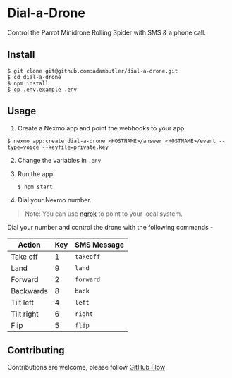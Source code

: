 # Dial-a-Drone

Control the Parrot Minidrone Rolling Spider with SMS & a phone call.

## Install

```
$ git clone git@github.com:adambutler/dial-a-drone.git
$ cd dial-a-drone
$ npm install
$ cp .env.example .env
```

## Usage

1. Create a Nexmo app and point the webhooks to your app.

```
$ nexmo app:create dial-a-drone <HOSTNAME>/answer <HOSTNAME>/event --type=voice --keyfile=private.key
```

2. Change the variables in `.env`

3. Run the app

    ```
    $ npm start
    ```

4. Dial your Nexmo number.


> Note: You can use [ngrok](https://ngrok.com/) to point to your local system.

Dial your number and control the drone with the following commands -

| Action     | Key | SMS Message |
| ---------- | --- | ----------- |
| Take off   | 1   | `takeoff`   |
| Land       | 9   | `land`      |
| Forward    | 2   | `forward`   |
| Backwards  | 8   | `back`      |
| Tilt left  | 4   | `left`      |
| Tilt right | 6   | `right`     |
| Flip       | 5   | `flip`      |

## Contributing

Contributions are welcome, please follow [GitHub Flow](https://guides.github.com/introduction/flow/index.html)
